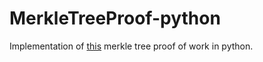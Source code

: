 # MerkleTreeProof-python
Implementation of [this](https://eprint.iacr.org/2007/433.pdf) merkle tree proof of work in python.
